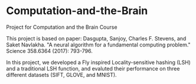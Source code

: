 # Computation-and-the-Brain
 Project for Computation and the Brain Course

This project is based on paper: Dasgupta, Sanjoy, Charles F. Stevens, and Saket Navlakha. "A neural algorithm for a fundamental computing problem." Science 358.6364 (2017): 793-796.

In this project, we developed a Fly inspired Locality-sensitive hashing (LSH) and a traditional LSH function, and evaluted their performance on three different datasets (SIFT, GLOVE, and MNIST).
